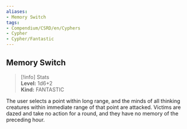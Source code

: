 ```yaml
---
aliases:
- Memory Switch
tags:
- Compendium/CSRD/en/Cyphers
- Cypher
- Cypher/Fantastic
---
```


  
## Memory Switch  
>[!info] Stats  
> **Level:** 1d6+2  
> **Kind:** FANTASTIC
  
The user selects a point within long range, and the minds of all thinking creatures within immediate range of that point are attacked. Victims are dazed and take no action for a round, and they have no memory of the preceding hour.